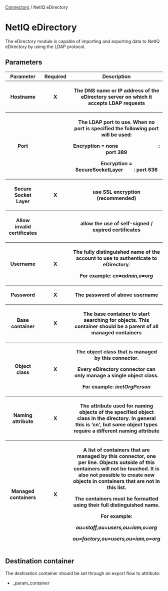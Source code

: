 <a href="javascript:void(0)" class="help-trigger"
data-helpkey="SysPage_Connector">Connectors</a> / NetIQ eDirectory

# NetIQ eDirectory

The eDirectory module is capable of importing and exporting data to
NetIQ eDirectory by using the LDAP protocol.

## Parameters

<table class="table table-bordered">
<colgroup>
<col style="width: 33%" />
<col style="width: 33%" />
<col style="width: 33%" />
</colgroup>
<thead class="thead-light">
<tr class="header">
<th>Parameter</th>
<th class="text-center">Required</th>
<th>Description</th>
</tr>
<tr class="odd">
<th><p>Hostname</p></th>
<th><p><strong>X</strong></p></th>
<th><p>The DNS name or IP address of the eDirectory server on which it
accepts LDAP requests</p></th>
</tr>
<tr class="header">
<th><p>Port</p></th>
<th><p><strong> </strong></p></th>
<th><p>The LDAP port to use. When no port is specified the following
port will be used:</p>
<p>Encryption = none                              : port 389</p>
<p>Encryption = SecureSocketLayer        : port 636</p></th>
</tr>
<tr class="odd">
<th><p>Secure Socket Layer</p></th>
<th><p><strong>X</strong></p></th>
<th><p>use SSL encryption (recommended)</p></th>
</tr>
<tr class="header">
<th><p>Allow invalid certificates</p></th>
<th><p><strong> </strong></p></th>
<th><p>allow the use of self-signed / expired certificates</p></th>
</tr>
<tr class="odd">
<th><p>Username</p></th>
<th><p><strong>X</strong></p></th>
<th><p>The fully distinguished name of the account to use to
authenticate to eDirectory.</p>
<p>For example: <em>cn=admin,o=org</em></p></th>
</tr>
<tr class="header">
<th><p>Password</p></th>
<th><p><strong>X</strong></p></th>
<th><p>The password of above username</p></th>
</tr>
<tr class="odd">
<th><p>Base container</p></th>
<th><p><strong>X</strong></p></th>
<th><p>The base container to start searching for objects. This container
should be a parent of all managed containers</p></th>
</tr>
<tr class="header">
<th><p>Object class</p></th>
<th><p><strong>X</strong></p></th>
<th><p>The object class that is managed by this connector.</p>
<p>Every eDirectory connector can only manage a single object class.</p>
<p>For example: <em>inetOrgPerson</em></p></th>
</tr>
<tr class="odd">
<th><p>Naming attribute</p></th>
<th><p><strong>X</strong></p></th>
<th><p>The attribute used for naming objects of the specified object
class in the directory. In general this is ‘cn’, but some object types
require a different naming attribute</p></th>
</tr>
<tr class="header">
<th><p>Managed containers</p></th>
<th><p><strong>X</strong></p></th>
<th><p>A list of containers that are managed by this connector, one per
line. Objects outside of this containers will not be touched. It is also
not possible to create new objects in containers that are not in this
list.</p>
<p>The containers must be formatted using their full distinguished
name.</p>
<p>For example:</p>
<p><em>ou=staff,ou=users,ou=iam,o=org</em></p>
<p><em>ou=factory,ou=users,ou=iam,o=org</em></p></th>
</tr>
</thead>
&#10;</table>

## Destination container

The destination container should be set through an export flow to
attribute:

-   \_param\_container
